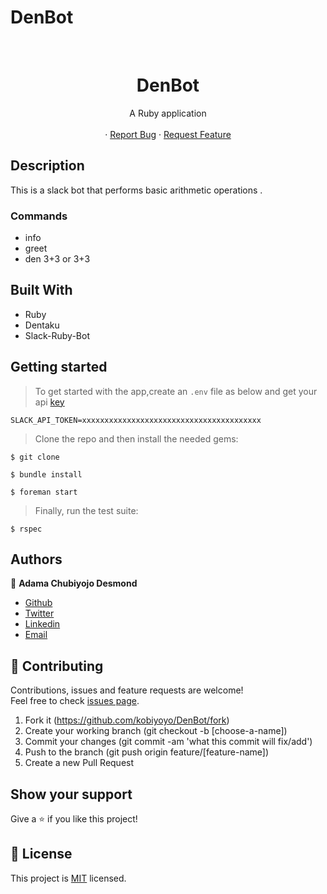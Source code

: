 # DenBot
<br />
<p align="center">
  <h1 align="center">DenBot</h1>
 
  <p align="center">
    A Ruby application
    <br />
    <br />
    ·
    <a href="https://github.com/kobiyoyo/DenBot/issues">Report Bug</a>
    ·
    <a href="https://github.com/kobiyoyo/DenBot/issues">Request Feature</a>
  </p>

</p>


## Description
This is a slack bot that performs basic arithmetic operations .

### Commands
- info
- greet
- den 3+3 or 3+3

## Built With
- Ruby 
- Dentaku
- Slack-Ruby-Bot



## Getting started
> To get started with the app,create an `.env` file as below and get your api [key](https://hara-wut7272.slack.com/apps/new/A0F7YS25R-bots) 

```
SLACK_API_TOKEN=xxxxxxxxxxxxxxxxxxxxxxxxxxxxxxxxxxxxxxxx

```

> Clone the repo and then install the needed gems:


```
$ git clone 

$ bundle install

$ foreman start

```

> Finally, run the test suite:

```
$ rspec
```

## Authors

👤 **Adama Chubiyojo Desmond**

-  [Github](https://github.com/kobiyoyo)
-  [Twitter](https://twitter.com/_kobiyoyo)
-  [Linkedin](https://www.linkedin.com/in/chubiyojo-adama/)
-  [Email](mailto:adamachubi@gmail.com)



## 🤝 Contributing

Contributions, issues and feature requests are welcome!<br />Feel free to check [issues page](https://github.com/kobiyoyo/DenBot/issues).

1. Fork it (https://github.com/kobiyoyo/DenBot/fork)
2. Create your working branch (git checkout -b [choose-a-name])
3. Commit your changes (git commit -am 'what this commit will fix/add')
4. Push to the branch (git push origin feature/[feature-name])
5. Create a new Pull Request

## Show your support

Give a ⭐️ if you like this project!


## 📝 License

This project is [MIT](./LICENSE) licensed.
